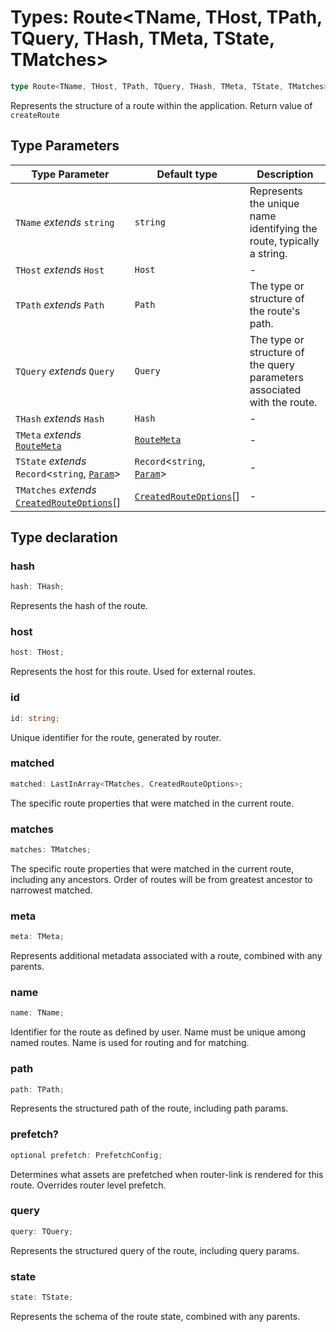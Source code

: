 # Types: Route\<TName, THost, TPath, TQuery, THash, TMeta, TState, TMatches\>

```ts
type Route<TName, THost, TPath, TQuery, THash, TMeta, TState, TMatches> = object;
```

Represents the structure of a route within the application. Return value of `createRoute`

## Type Parameters

| Type Parameter | Default type | Description |
| ------ | ------ | ------ |
| `TName` *extends* `string` | `string` | Represents the unique name identifying the route, typically a string. |
| `THost` *extends* `Host` | `Host` | - |
| `TPath` *extends* `Path` | `Path` | The type or structure of the route's path. |
| `TQuery` *extends* `Query` | `Query` | The type or structure of the query parameters associated with the route. |
| `THash` *extends* `Hash` | `Hash` | - |
| `TMeta` *extends* [`RouteMeta`](RouteMeta.md) | [`RouteMeta`](RouteMeta.md) | - |
| `TState` *extends* `Record`\<`string`, [`Param`](Param.md)\> | `Record`\<`string`, [`Param`](Param.md)\> | - |
| `TMatches` *extends* [`CreatedRouteOptions`](CreatedRouteOptions.md)[] | [`CreatedRouteOptions`](CreatedRouteOptions.md)[] | - |

## Type declaration

### hash

```ts
hash: THash;
```

Represents the hash of the route.

### host

```ts
host: THost;
```

Represents the host for this route. Used for external routes.

### id

```ts
id: string;
```

Unique identifier for the route, generated by router.

### matched

```ts
matched: LastInArray<TMatches, CreatedRouteOptions>;
```

The specific route properties that were matched in the current route.

### matches

```ts
matches: TMatches;
```

The specific route properties that were matched in the current route, including any ancestors.
Order of routes will be from greatest ancestor to narrowest matched.

### meta

```ts
meta: TMeta;
```

Represents additional metadata associated with a route, combined with any parents.

### name

```ts
name: TName;
```

Identifier for the route as defined by user. Name must be unique among named routes. Name is used for routing and for matching.

### path

```ts
path: TPath;
```

Represents the structured path of the route, including path params.

### prefetch?

```ts
optional prefetch: PrefetchConfig;
```

Determines what assets are prefetched when router-link is rendered for this route. Overrides router level prefetch.

### query

```ts
query: TQuery;
```

Represents the structured query of the route, including query params.

### state

```ts
state: TState;
```

Represents the schema of the route state, combined with any parents.
